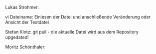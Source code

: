 Lukas Strohmer:

vi Dateiname: Einlesen der Datei und anschließende Veränderung oder Ansicht der Textdatei 

Stefan Klotz:
git pull - die aktuelle Datei wird aus dem Repository upgedated!

Moritz Schönthaler:
